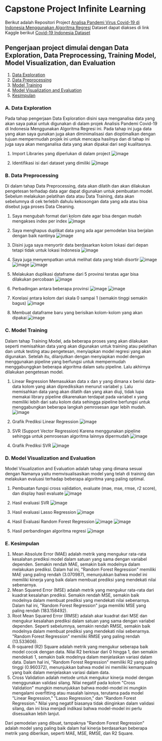 # Capstone Project Infinite Learning
Berikut adalah Repositori Project [Analisa Pandemi Virus Covid-19 di Indonesia Menggunakan Algoritma Regresi](https://github.com/Batax093/Capstone_Project/blob/main/Capstone_IL.ipynb)
Dataset dapat diakses di link Kaggle berikut [Covid-19 Indonesia Dataset](https://www.kaggle.com/datasets/hendratno/covid19-indonesia)

## Pengerjaan project dimulai dengan Data Exploration, Data Preprocessing, Training Model, Model Visualization, dan Evaluation
1. [Data Exploration](#A-data-exploration)
2. [Data Preprocessing](#B-data-preprocessing)
3. [Model Training](#C-model-training)
4. [Model Visualization and Evaluation](#D-model-visualization-and-evaluation)
5. [Kesimpulan](#E-kesimpulan)

### A. Data Exploration
Pada tahap pengerjaan Data Exploration disini saya menganalisa data yang akan 
saya pakai untuk digunakan di dalam projek Analisis Pandemi Covid-19 di 
Indonesia Menggunakan Algoritma Regresi ini. Pada tahap ini juga data yang akan 
saya gunakan juga akan diminimalisasi dan dioptimalkan dengan tujuan 
mempermudah projek ini untuk mencapa hasilnya dan di tahap ini juga saya akan 
menganalisa data yang akan dipakai dari segi kualitasnya.

1. Import Libraries yang diperlukan di dalam project
![image](https://github.com/Batax093/Capstone_Project/blob/main/Dokumentasi/Datex1.png)

2. Identifikasi isi dari dataset yang dimiliki
![image](https://github.com/Batax093/Capstone_Project/blob/main/Dokumentasi/Datex2.png)

### B. Data Preprocessing
Di dalam tahap Data Preprocessing, data akan dilatih dan akan dilakukan 
pengetesan terhadap data agar dapat digunakan untuk pembuatan model. Sebelum 
melakukan pelatihan data atau Data Training, data akan sebelumnya di cek terlebih 
dahulu kekosongan data yang ada atau bisa disebut juga proses Data Cleaning.

1. Saya mengubah format dari kolom date agar bisa dengan mudah mengakses index per index
![image](https://github.com/Batax093/Capstone_Project/blob/main/Dokumentasi/Dapec1.png)

2. Saya menghapus duplikat data yang ada agar pemodelan bisa berjalan dengan baik nantinya
![image](https://github.com/Batax093/Capstone_Project/blob/main/Dokumentasi/Dapec2.png)

3. Disini juga saya menyortir data berdasarkan kolom lokasi dari depan tetapi tidak untuk lokasi Indonesia
![image](https://github.com/Batax093/Capstone_Project/blob/main/Dokumentasi/Dapec3.png)

4. Saya juga menyempatkan untuk melihat data yang telah disortir
![image](https://github.com/Batax093/Capstone_Project/blob/main/Dokumentasi/Dapec4.png)
![image](https://github.com/Batax093/Capstone_Project/blob/main/Dokumentasi/Dapec4_.png)
![image](https://github.com/Batax093/Capstone_Project/blob/main/Dokumentasi/Dapec5.png)

5. Melakukan duplikasi dataframe dari 5 provinsi teratas agar bisa dilakukan percobaan
![image](https://github.com/Batax093/Capstone_Project/blob/main/Dokumentasi/Dapec6.png)

6. Perbadingan antara beberapa provinsi
![image](https://github.com/Batax093/Capstone_Project/blob/main/Dokumentasi/Dapec7.png)
![image](https://github.com/Batax093/Capstone_Project/blob/main/Dokumentasi/Dapec8.png)

7. Korelasi antara kolom dari skala 0 sampai 1 (semakin tinggi semakin bagus)
![image](https://github.com/Batax093/Capstone_Project/blob/main/Dokumentasi/Dapec9.png)

8. Membuat dataframe baru yang berisikan kolom-kolom yang akan dipakai
![image](https://github.com/Batax093/Capstone_Project/blob/main/Dokumentasi/Dapec10.png)


### C. Model Training
Dalam tahap Training Model, ada beberapa proses yang akan dilakukan seperti 
memisahkan data yang akan digunakan untuk training atau pelatihan dan untuk 
testing atau pengetesan, menyiapkan model regresi yang akan digunakan. Setelah 
itu, dilanjutkan dengan menyiapkan model dengan menggunakan pipeline yang 
berfungsi untuk mempermudah menggabunggkan beberapa algoritma dalam satu 
pipeline. Lalu akhirnya dilakukan pengetesan model.

1. Linear Regression
Memasukkan data x dan y yang dimana x berisi data-data kolom yang akan diprediksikan menurut variabel y. Lalu memisahkan data yang akan dilatih dan yang akan diuji, tidak lupa memakai library pipeline dikarenakan terdapat pada variabel x yang memiliki lebih dari satu kolom data sehingga pipeline berfungsi untuk menggabungkan beberapa langkah pemrosesan agar lebih mudah. 
![image](https://github.com/Batax093/Capstone_Project/blob/main/Dokumentasi/Motra1.png)

2. Grafik Prediksi Linear Regression
![image](https://github.com/Batax093/Capstone_Project/blob/main/Dokumentasi/Motra2.png)

3. SVR (Support Vector Regression)
Karena menggunakan pipeline sehingga untuk pemrosesan algoritma lainnya dipermudah
![image](https://github.com/Batax093/Capstone_Project/blob/main/Dokumentasi/Motra3.png)

4. Grafik Prediksi SVR
![image](https://github.com/Batax093/Capstone_Project/blob/main/Dokumentasi/Motra4.png)


### D. Model Visualization and Evaluation
Model Visualization and Evaluation adalah tahap yang dimana sesuai dengan 
Namanya yaitu memvisualisasikan model yang telah di training dan melakukan 
evaluasi terhadap beberapa algoritma yang paling optimal.

1. Pembuatan fungsi cross validation, evaluate (mae, mse, rmse, r2 score), dan display hasil evaluate
![image](https://github.com/Batax093/Capstone_Project/blob/main/Dokumentasi/Modev1.png)

2. Hasil evaluasi SVR
![image](https://github.com/Batax093/Capstone_Project/blob/main/Dokumentasi/Modev2.png)

3. Hasil evaluasi Lasso Regression
![image](https://github.com/Batax093/Capstone_Project/blob/main/Dokumentasi/Modev3.png)

4. Hasil Evaluasi Random Forest Regression
![image](https://github.com/Batax093/Capstone_Project/blob/main/Dokumentasi/Modev4.png)
![image](https://github.com/Batax093/Capstone_Project/blob/main/Dokumentasi/Dapec6.png)

6. Hasil perbandingan algoritma regresi
![image](https://github.com/Batax093/Capstone_Project/blob/main/Dokumentasi/Modev6.png)

### E. Kesimpulan
1. Mean Absolute Error (MAE) adalah metrik yang mengukur rata-rata kesalahan 
prediksi model dalam satuan yang sama dengan variabel dependen. Semakin 
rendah MAE, semakin baik modelnya dalam melakukan prediksi. Dalam hal 
ini, "Random Forest Regression" memiliki MAE yang paling rendah 
(3.070987), menunjukkan bahwa model ini memiliki kinerja yang baik dalam 
membuat prediksi yang mendekati nilai sebenarnya.
2. Mean Squared Error (MSE) adalah metrik yang mengukur rata-rata dari 
kuadrat kesalahan prediksi. Semakin rendah MSE, semakin baik modelnya 
dalam membuat prediksi yang mendekati nilai sebenarnya. Dalam hal ini, 
"Random Forest Regression" juga memiliki MSE yang paling rendah 
(183.158492).
3. Root Mean Squared Error (RMSE) adalah akar kuadrat dari MSE dan 
mengukur kesalahan prediksi dalam satuan yang sama dengan variabel 
dependen. Seperti sebelumnya, semakin rendah RMSE, semakin baik 
modelnya dalam membuat prediksi yang mendekati nilai sebenarnya. "Random 
Forest Regression" memiliki RMSE yang paling rendah (13.533606).
4. R-squared (R2) Square adalah metrik yang mengukur seberapa baik model 
cocok dengan data. Nilai R2 berkisar dari 0 hingga 1, dan semakin mendekati 
1, semakin baik modelnya dalam menjelaskan variasi dalam data. Dalam hal 
ini, "Random Forest Regression" memiliki R2 yang paling tinggi (0.960372), 
menunjukkan bahwa model ini memiliki kemampuan yang baik dalam 
menjelaskan variasi dalam data.
5. Cross Validation adalah metode untuk mengukur kinerja model dengan 
menggunakan validasi silang. Nilai negatif pada kolom "Cross Validation" 
mungkin menunjukkan bahwa model-model ini mungkin mengalami 
overfitting atau masalah lainnya, terutama pada model "Linear Regression," 
"Lasso Regression," dan "Random Forest Regression." Nilai yang negatif 
biasanya tidak diinginkan dalam validasi silang, dan ini bisa menjadi indikasi 
bahwa model-model ini perlu disesuaikan lebih lanjut.

Dari pemodelan yang dibuat, tampaknya "Random Forest Regression" adalah 
model yang paling baik dalam hal kinerja berdasarkan beberapa metrik yang 
diberikan, seperti MAE, MSE, RMSE, dan R2 Square.

